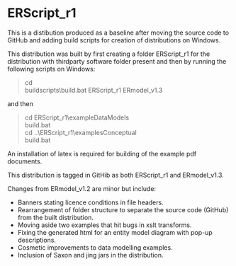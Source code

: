 # ERScript_r1

This is a distibution produced as a baseline after moving the source code to GitHub and adding build scripts for creation of distributions on Windows. 

This distribution was built by first creating a folder ERScript_r1 for the distribution with thirdparty software folder present and then by running the following scripts on Windows:

> cd <local repository ERmodelSeriesOne>  
> buildscripts\build.bat <path>ERScript_r1 ERmodel_v1.3  

and then

> cd <path>ERScript_r1\exampleDataModels  
> build.bat  
> cd ..\ERScript_r1\examplesConceptual  
> build.bat  

An installation of latex is required for building of the example pdf documents.

This distribution is tagged in GitHib as both ERScript_r1 and ERmodel_v1.3.

Changes from ERmodel_v1.2 are minor but include:
* Banners stating licence conditions in file headers.
* Rearrangement of folder structure to separate the source code (GitHub) from the built distribution.
* Moving aside two examples that hit bugs in xslt transforms.
* Fixing the generated html for an entity model diagram with pop-up descriptions.
* Cosmetic improvements to data modelling examples.
* Inclusion of Saxon and jing jars in the distribution.
